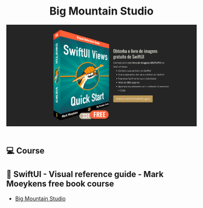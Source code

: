 <h1 align="center">
Big Mountain Studio
</h1>

<div align="center">
       <img src="./images/swiftuiViews.png"/>
</div>

</br>

## 💻 Course

## 🚀 SwiftUI - Visual reference guide - Mark Moeykens free book course

- [Big Mountain Studio](https://www.bigmountainstudio.com/)
